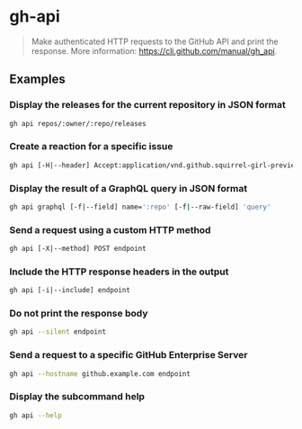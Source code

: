 # gh-api

> Make authenticated HTTP requests to the GitHub API and print the response. More information: <https://cli.github.com/manual/gh_api>.

## Examples

### Display the releases for the current repository in JSON format

```bash
gh api repos/:owner/:repo/releases
```

### Create a reaction for a specific issue

```bash
gh api [-H|--header] Accept:application/vnd.github.squirrel-girl-preview+json [-f|--raw-field] 'content=+1' repos/:owner/:repo/issues/123/reactions
```

### Display the result of a GraphQL query in JSON format

```bash
gh api graphql [-f|--field] name=':repo' [-f|--raw-field] 'query'
```

### Send a request using a custom HTTP method

```bash
gh api [-X|--method] POST endpoint
```

### Include the HTTP response headers in the output

```bash
gh api [-i|--include] endpoint
```

### Do not print the response body

```bash
gh api --silent endpoint
```

### Send a request to a specific GitHub Enterprise Server

```bash
gh api --hostname github.example.com endpoint
```

### Display the subcommand help

```bash
gh api --help
```
